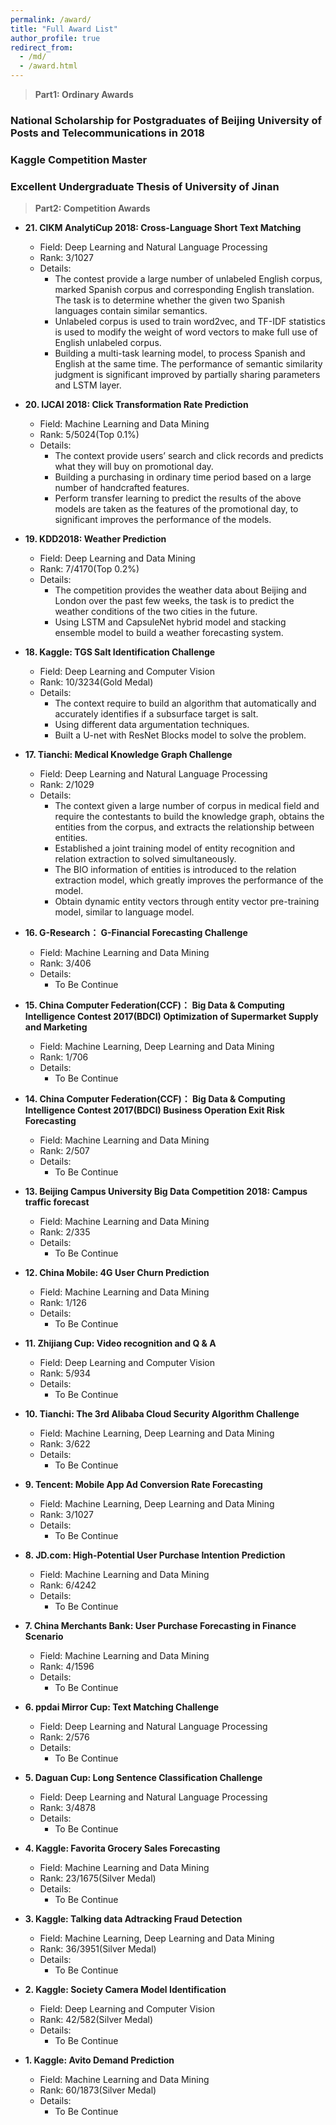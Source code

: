 ```yaml
---
permalink: /award/
title: "Full Award List"
author_profile: true
redirect_from: 
  - /md/
  - /award.html
---
```


>**Part1: Ordinary Awards**


###  National Scholarship for Postgraduates of Beijing University of Posts and Telecommunications in 2018

###  Kaggle Competition Master

###  Excellent Undergraduate Thesis of University of Jinan


>**Part2: Competition Awards** 

* **21. CIKM AnalytiCup 2018:  Cross-Language Short Text Matching**
  * Field: Deep Learning and Natural Language Processing
  * Rank: 3/1027
  * Details: 
	* The contest provide a large number of unlabeled English corpus, marked Spanish corpus and corresponding English translation. The task is to determine whether the given two Spanish languages contain similar semantics.
    * Unlabeled corpus is used to train word2vec, and TF-IDF statistics is used to modify the weight of word vectors to make full use of English unlabeled corpus.
    * Building a multi-task learning model, to process Spanish and English at the same time. The performance of semantic similarity judgment is significant improved by partially sharing parameters and LSTM layer.

	
* **20. IJCAI 2018:  Click Transformation Rate Prediction**
  * Field: Machine Learning and Data Mining 
  * Rank: 5/5024(Top 0.1%)
  * Details: 
	* The context provide users’ search and click records and predicts what they will buy on promotional day.
    * Building a purchasing in ordinary time period based on a large number of handcrafted features.
    * Perform transfer learning to predict the results of the above models are taken as the features of the promotional day, to significant improves the performance of the models.	
	

* **19. KDD2018:  Weather Prediction**
  * Field: Deep Learning and Data Mining 
  * Rank: 7/4170(Top 0.2%)
  * Details: 
	* The competition provides the weather data about Beijing and London over the past few weeks, the task is to predict the weather conditions of the two cities in the future.
    * Using LSTM and CapsuleNet hybrid model and stacking ensemble model to build a weather forecasting system.	


* **18. Kaggle:  TGS Salt Identification Challenge**
  * Field: Deep Learning and Computer Vision 
  * Rank: 10/3234(Gold Medal)
  * Details: 
	* The context require to build an algorithm that automatically and accurately identifies if a subsurface target is salt.
    * Using different data argumentation techniques.	
	* Built a U-net with ResNet Blocks model to solve the problem.

* **17. Tianchi:  Medical Knowledge Graph Challenge**
  * Field: Deep Learning and Natural Language Processing 
  * Rank: 2/1029
  * Details: 
	* The context given a large number of corpus in medical field and require the contestants to build the knowledge graph, obtains the entities from the corpus, and extracts the relationship between entities.
    * Established a joint training model of entity recognition and relation extraction to solved simultaneously.	
	* The BIO information of entities is introduced to the relation extraction model, which greatly improves the performance of the model.	
	* Obtain dynamic entity vectors through entity vector pre-training model, similar to language model.

* **16. G-Research： G-Financial Forecasting Challenge** 
  * Field: Machine Learning and Data Mining
  * Rank: 3/406
  * Details: 
    * To Be Continue
	
* **15. China Computer Federation(CCF)： Big Data & Computing Intelligence Contest 2017(BDCI) Optimization of Supermarket Supply and Marketing** 
  * Field: Machine Learning, Deep Learning and Data Mining
  * Rank: 1/706
  * Details: 
    * To Be Continue

* **14. China Computer Federation(CCF)： Big Data & Computing Intelligence Contest 2017(BDCI) Business Operation Exit Risk Forecasting** 
  * Field: Machine Learning and Data Mining
  * Rank: 2/507
  * Details: 
    * To Be Continue	

* **13. Beijing Campus University Big Data Competition 2018: Campus traffic forecast** 
  * Field: Machine Learning and Data Mining
  * Rank: 2/335
  * Details: 
    * To Be Continue	
	
* **12. China Mobile: 4G User Churn Prediction** 
  * Field: Machine Learning and Data Mining
  * Rank: 1/126
  * Details: 
    * To Be Continue

* **11. Zhijiang Cup: Video recognition and Q & A** 
  * Field: Deep Learning and Computer Vision
  * Rank: 5/934
  * Details: 
    * To Be Continue	

* **10. Tianchi: The 3rd Alibaba Cloud Security Algorithm Challenge** 
  * Field: Machine Learning, Deep Learning and Data Mining
  * Rank: 3/622
  * Details: 
    * To Be Continue	
	
* **9. Tencent: Mobile App Ad Conversion Rate Forecasting** 
  * Field: Machine Learning, Deep Learning and Data Mining
  * Rank: 3/1027
  * Details: 
    * To Be Continue	

* **8. JD.com: High-Potential User Purchase Intention Prediction** 
  * Field: Machine Learning and Data Mining
  * Rank: 6/4242
  * Details: 
    * To Be Continue

* **7. China Merchants Bank: User Purchase Forecasting in Finance Scenario** 
  * Field: Machine Learning and Data Mining
  * Rank: 4/1596
  * Details: 
    * To Be Continue
	
* **6. ppdai Mirror Cup: Text Matching Challenge** 
  * Field: Deep Learning and Natural Language Processing
  * Rank: 2/576
  * Details: 
    * To Be Continue
	
* **5. Daguan Cup: Long Sentence Classification Challenge** 
  * Field: Deep Learning and Natural Language Processing
  * Rank: 3/4878
  * Details: 
    * To Be Continue
	
* **4. Kaggle: Favorita Grocery Sales Forecasting** 
  * Field: Machine Learning and Data Mining
  * Rank: 23/1675(Silver Medal)
  * Details: 
    * To Be Continue
	
* **3. Kaggle: Talking data Adtracking Fraud Detection** 
  * Field: Machine Learning, Deep Learning and Data Mining
  * Rank: 36/3951(Silver Medal)
  * Details: 
    * To Be Continue
	
* **2. Kaggle: Society Camera Model Identification** 
  * Field: Deep Learning and Computer Vision
  * Rank: 42/582(Silver Medal)
  * Details: 
    * To Be Continue
	
* **1. Kaggle: Avito Demand Prediction** 
  * Field: Machine Learning and Data Mining
  * Rank: 60/1873(Silver Medal)
  * Details: 
    * To Be Continue